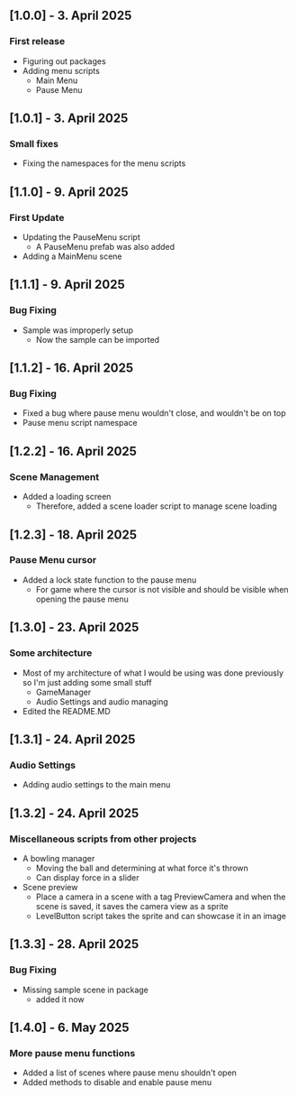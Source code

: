 ## [1.0.0] - 3. April 2025
### First release

- Figuring out packages
- Adding menu scripts
  - Main Menu
  - Pause Menu

## [1.0.1] - 3. April 2025
### Small fixes

- Fixing the namespaces for the menu scripts


## [1.1.0] - 9. April 2025
### First Update

- Updating the PauseMenu script
  - A PauseMenu prefab was also added
- Adding a MainMenu scene

## [1.1.1] - 9. April 2025
### Bug Fixing

- Sample was improperly setup
  - Now the sample can be imported

## [1.1.2] - 16. April 2025
### Bug Fixing

- Fixed a bug where pause menu wouldn't close, and wouldn't be on top
- Pause menu script namespace

## [1.2.2] - 16. April 2025
### Scene Management

- Added a loading screen
  - Therefore, added a scene loader script to manage scene loading

## [1.2.3] - 18. April 2025
### Pause Menu cursor

- Added a lock state function to the pause menu
  - For game where the cursor is not visible and should be visible when opening the pause menu

## [1.3.0] - 23. April 2025
### Some architecture

- Most of my architecture of what I would be using was done previously so I'm just adding some small stuff
  - GameManager
  - Audio Settings and audio managing
- Edited the README.MD

## [1.3.1] - 24. April 2025
### Audio Settings

- Adding audio settings to the main menu

## [1.3.2] - 24. April 2025
### Miscellaneous scripts from other projects

- A bowling manager
  - Moving the ball and determining at what force it's thrown
  - Can display force in a slider
- Scene preview
  - Place a camera in a scene with a tag PreviewCamera and when the scene is saved, it saves the camera view as a sprite
  - LevelButton script takes the sprite and can showcase it in an image 

## [1.3.3] - 28. April 2025
### Bug Fixing

- Missing sample scene in package 
  - added it now

## [1.4.0] - 6. May 2025
### More pause menu functions

- Added a list of scenes where pause menu shouldn't open
- Added methods to disable and enable pause menu